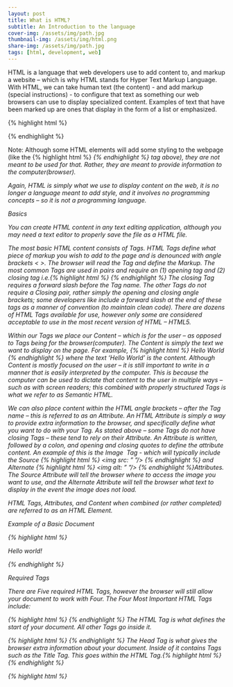 ```yaml
---
layout: post
title: What is HTML?
subtitle: An Introduction to the language
cover-img: /assets/img/path.jpg
thumbnail-img: /assets/img/html.png
share-img: /assets/img/path.jpg
tags: [html, development, web]
---
```


HTML is a language that web developers use to add content to, and markup a website – which is why HTML stands for Hyper Text Markup Language. With HTML, we can take human text (the content) - and add markup (special instructions) - to configure that text as something our web browsers can use to display specialized content. Examples of text that have been marked up are ones that display in the form of a list or emphasized.

{% highlight html %}

<ul> </ul>

<em> </em>

{% endhighlight %}

Note: Although some HTML elements will add some styling to the webpage (like the {% highlight html %}<em> {% endhighlight %} tag above), they are not meant to be used for that. Rather, they are meant to provide information to the computer(browser).

Again, HTML is simply what we use to display content on the web, it is no longer a language meant to add style, and it involves no programming concepts – so it is not a programming language.

Basics

You can create HTML content in any text editing application, although you may need a text editor to properly save the file as a HTML file.

The most basic HTML content consists of Tags. HTML Tags define what piece of markup you wish to add to the page and is denounced with angle brackets < >. The browser will read the Tag and define the Markup. The most common Tags are used in pairs and require an (1) opening tag and (2) closing tag i.e.{% highlight html %} <em> </em> {% endhighlight %} The closing Tag requires a forward slash before the Tag name. The other Tags do not require a Closing pair, rather simply the opening and closing angle brackets; some developers like include a forward slash at the end of these tags as a manner of convention (to maintain clean code). There are dozens of HTML Tags available for use, however only some are considered acceptable to use in the most recent version of HTML – HTML5.

Within our Tags we place our Content – which is for the user – as opposed to Tags being for the browser(computer). The Content is simply the text we want to display on the page. For example, {% highlight html %} <em>Hello World</em> {% endhighlight %} where the text ‘Hello World’ is the content. Although Content is mostly focused on the user – it is still important to write in a manner that is easily interpreted by the computer. This is because the computer can be used to dictate that content to the user in multiple ways – such as with screen readers; this combined with properly structured Tags is what we refer to as Semantic HTML.

We can also place content within the HTML angle brackets – after the Tag name – this is referred to as an Attribute. An HTML Attribute is simply a way to provide extra information to the browser, and specifically define what you want to do with your Tag. As stated above – some Tags do not have closing Tags – these tend to rely on their Attribute. An Attribute is written, followed by a colon, and opening and closing quotes to define the attribute content. An example of this is the Image <img> Tag - which will typically include the Source {% highlight html %} <img src: ” ”/> {% endhighlight %} and Alternate {% highlight html %} <img alt: ” ”/> {% endhighlight %}Attributes. The Source Attribute will tell the browser where to access the image you want to use, and the Alternate Attribute will tell the browser what text to display in the event the image does not load.

HTML Tags, Attributes, and Content when combined (or rather completed) are referred to as an HTML Element.

Example of a Basic Document

{% highlight html %}

<!DOCTYPE html>

<html>

<head>

<title>This is a title</title>

</head>

<body>

<!--- This is a Comment --->

<div>

<p>Hello world!</p>

</div>

</body>

</html>

{% endhighlight %}

Required Tags

There are Five required HTML Tags, however the browser will still allow your document to work with Four. The Four Most Important HTML Tags include:

{% highlight html %} <html> {% endhighlight %} The HTML Tag is what defines the start of your document. All other Tags go inside it.

{% highlight html %} <head> {% endhighlight %} The Head Tag is what gives the browser extra information about your document. Inside of it contains Tags such as the Title Tag. This goes within the HTML Tag.{% highlight html %} <html> <head> </head> </html> {% endhighlight %}

{% highlight html %}<title> {% endhighlight %} The Title tag is what appears at the top of your webpage, and it is the main content that is shown on search engine results. This goes within the Head Tag {% highlight html %} <html> <head> <title> <title> </head> </html> {% endhighlight %}

{% highlight html %} <body> {% endhighlight %} The Body Tag contains the content of your document – it is what the user will see on the page. Inside of it contains Tags such as the Paragraph Tag {% highlight html %} <p>{% endhighlight %} This goes within the HTML Tag.{% highlight html %} <html> <body> <body> </html>{% endhighlight %}

Optional, but important still:

{% highlight html %} <!Doctype HTML> {% endhighlight %} This is technically not a Tag, rather it is something that tells the browser what kind of document you are creating, however as of recent most browsers are smart enough to identify that your document is an HTML – so long as all other Tags are correct.

Popular Tags

Besides the ones listed above, as a beginner there are around a dozen or so extremely popular HTML tags; these can be found on almost all websites. They include:

{% highlight html %} <!-- --> {% endhighlight %} The comment tag! Simply put, these are ways for you to leave comments for yourself or others. This is read by the browser, and whatever is in between in it is not display on the webpage for the user.

{% highlight html %} <p> {% endhighlight %} The paragraph tag is used to write normal text and goes within the {% highlight html %} <body> {% endhighlight %}

These are Headings Tags

{% highlight html %} <h1> to <h6> {% endhighlight %} They are used to put headings on your document, and it is particularly important regarding Semantic HTML. These Tags range from H1 to H6(H1, H2, H3, H4, H5, H6), and go from most important to least important (most being H1). It is important to remember that the size and weight of these can be changed later, they are only important for defining importance on your document

These are List Tags

{% highlight html %} <ul> <ol> <li>

{% endhighlight %}Unordered List{% highlight html %} <ul> {% endhighlight %} Ordered List{% highlight html %} <ol> {% endhighlight %} and the List Items{% highlight html %} <li> {% endhighlight %} that go between e.g. {% highlight html %} <ul> <li>List Item</li> <ul>{% endhighlight %} They define lists, Ordered Lists using numbers by default to define order, and Unordered List that uses bullet points by default.

{% highlight html %} <a> {% endhighlight %} This is the Anchor Tag. It is used to define a hyperlink in the document. A hyperlink is simply a way to add a link to a url or directory.

{% highlight html %}<img> {% endhighlight %} This is the Image Tag. It does not have a closing Tag, and it requires Attributes. Particularly one that defines what the image will be and is typically done so by using the Source Attribute{% highlight html %}<img src: ““> {% endhighlight %}

{% highlight html %}<meta> {% endhighlight %} This is the Meta Tag. It is used to define Data within the Head Tag{% highlight html %}<head> {% endhighlight %} Meta Tags (or more commonly referred to as Metadata) always include Attributes. An example of a Meta Tag Attribute would be the Description Attribute; written as {% highlight html %} <meta name=” description” content=” this is what is displayed in your website description”> {% endhighlight %}

{% highlight html %} <div> or <span> {% endhighlight %} The Div and Span Tags do not display anything and are rather placeholders on the document – which is typically manipulated in CSS (Cascading Style Sheets) or JavaScript.

{% highlight html %} <form> {% endhighlight %} The Form Tag is how we create fillable forms on the webpage. The Form Tag simply defines the start of a form and require other Tags to add functionality. Some of those Tags include Input {% highlight html %} <input> {% endhighlight %} Label {% highlight html %} <label> {% endhighlight %} Button {% highlight html %}<button> {% endhighlight %}

{% highlight html %} <script> {% endhighlight %} The Script Tag is how we define the start of JavaScript code, or link to a JavaScript file outside of our document with the Source Attribute {% highlight html %} <script src:””></script>{% endhighlight %} It is not advised to place JavaScript within your document (internal JavaScript) for security reasons.

{% highlight html %}<link> {% endhighlight %} The Link Tag is typically how we Link to external files – particularly CSS (Cascading Style Sheets) which is used to style our document. It is written like this: {% highlight html %}<link rel="stylesheet" href="styles.css"> {% endhighlight %}

{% highlight html %} <button> {% endhighlight %} This is how we define a clickable button on our document. There are also other ways to make buttons, but this is the most common. Buttons are usually attached to links or JavaScript to provide functionality.

Summary

To summarize things: HTML is a Markup Language to define content on our web browsers. HTML consists of Tags, Attributes, and Content – this is what we call an HTML Element.

- Tags define what Markup Element we wish to use.

- Content is what we place between the opening and closing Tags to display on the browser page.

- Attributes add additional information to the Elements.

Some HTML Elements require both an opening and closing Tag, and others do not. The Elements that do not require a Closing Tag will typically require Attributes to further define them.

There are close to if not over a hundred available tags, however there are only a handful that are still relevant in HTML5. This is because of the importance of Semantics (making our document easily readable by the browser), CSS (Cascading Style Sheets) which styles our document, and JavaScript which adds functionality to the website.

Amazing resources to check out for more information are:

[https://www.w3schools.com/tags/default.asp]

[https://developer.mozilla.org/en-US/docs/Web/HTML]

[https://www.toptal.com/designers/htmlarrows/]
